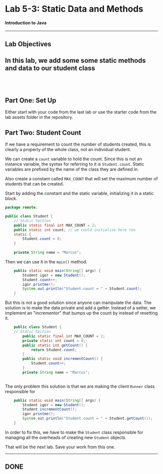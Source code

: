 # Lab 5-3: Static Data and Methods
#### Introduction to Java
---
## Lab Objectives

In this lab, we add some some static methods and data to our student class
---
<br/>
<br/>

## Part One: Set Up

Either start with your code from the last lab or use the starter code from the lab assets folder in the repository.

## Part Two: Student Count

If we have a requirement to count the number of students created, this is clearly a property of the whole class, not an individual student.

We can create a `count` variable to hold the count. Since this is not an instance variable, the syntax for referring to it is `Student.count`. Static variables are prefixed by the name of the class they are defined in.

Also create a constant called `MAX_COUNT` that will set the maximum number of students that can be created.

Start by adding the constant and the static variable, initializing it in a static block.

```java
package remote;

public class Student {
	// Static Section
	public static final int MAX_COUNT = 2;
	public static int count; // we could initialize here too
	static {
		Student.count = 0;
	}
	
	private String name = "Marcus";
```

Then we can use it in the `main()` method.

```java
	public static void main(String[] args) {
		Student igor = new Student();
		Student.count++;
		igor.printme();
		System.out.println("Student.count = " + Student.count);
	}
```
But this is not a good solution since anyone can manipulate the data.  The solution is to make the data private and add a getter. Instead of a setter, we implement an "incrementor" that bumps up the count by instead of resetting it.

```java
	public class Student {
	// Static Section
	    public static final int MAX_COUNT = 2;
	    private static int count = 0; 
	    public static int getCount() {
		    return Student.count;
	    }
	    public static void incrementCount() {
		    Student.count++;
	    }
	    private String name = "Marcus";
	
```
The only problem this solution is that we are making the client `Runner` class responsible for 

```java
	public static void main(String[] args) {
		Student igor = new Student();
		Student.incrementCount();
		igor.printme();
		System.out.println("Student.count = " + Student.getCount());
	}
```

In order to fix this, we have to make the `Student` class responsible for managing all the overheads of creating new `Student` objects.

That will be the next lab. Save your work from this one.

---

## DONE
